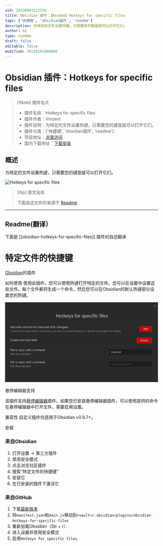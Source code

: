 ```yaml
---
uid: 20230803212536
title: Obsidian 插件：【Readme】Hotkeys for specific files
tags: ['快捷键', 'obsidian插件', 'readme']
description: 为特定的文件设置热键，只需要您的键盘就可以打开它们。
author: AI
type: readme
draft: false
editable: false
modified: 20230101000000
---
```


# Obsidian 插件：Hotkeys for specific files

> [!Note] 插件名片
> - 插件名称：Hotkeys for specific files
> - 插件作者：Vinzent
> - 插件说明：为特定的文件设置热键，只需要您的键盘就可以打开它们。
> - 插件分类：['快捷键', 'obsidian插件', 'readme']
> - 项目地址：[点我访问](https://github.com/Vinzent03/obsidian-hotkeys-for-specific-files)
> - 国内下载地址：[下载安装](https://pkmer.cn/products/plugin/pluginMarket/?obsidian-hotkeys-for-specific-files)

## 概述

为特定的文件设置热键，只需要您的键盘就可以打开它们。

![Hotkeys for specific files](https://cdn.pkmer.cn/covers/obsidian-hotkeys-for-specific-files.png!pkmer)

> [!tip] 原文出处
> 
>下面自述文件的来源于 [Readme](https://ghproxy.net/https://raw.githubusercontent.com/Vinzent03/obsidian-hotkeys-for-specific-files/master/README.md)
> 

---

## Readme(翻译）

下面是 [[obsidian-hotkeys-for-specific-files]] 插件的自述翻译



# 特定文件的快捷键

[Obsidian](https://obsidian.md)的插件

如何使用
使用此插件，您可以使用热键打开特定的文件。您可以在设置中设置这些文件。每个文件都将生成一个命令，然后您可以在Obsidian的默认热键部分设置您的热键。

![设置](https://raw.githubusercontent.com/Vinzent03/obsidian-hotkeys-for-specific-files/master/settings.png)

悬停编辑器支持

该插件支持[悬停编辑器](https://github.com/nothingislost/obsidian-hover-editor)插件。如果您已安装悬停编辑器插件，可以使用提供的命令在悬停编辑器中打开文件。需要启用设置。

兼容性
自定义插件仅适用于Obsidian v0.9.7+。

安装

### 来自Obsidian
1. 打开设置 -> 第三方插件
2. 禁用安全模式
3. 点击浏览社区插件
4. 搜索“特定文件的快捷键”
5. 安装它
6. 在已安装的插件下激活它

### 来自GitHub
1. 下载[最新版本](https://github.com/Vinzent03/obsidian-hotkeys-for-specific-files/releases/latest)
2. 将`manifest.json`和`main.js`移动到`<vault>/.obsidian/plugins/obsidian-hotkeys-for-specific-files`
3. 重新加载Obsidian（Str + r）
4. 进入设置并禁用安全模式
5. 启用`Hotkeys for specific files`



